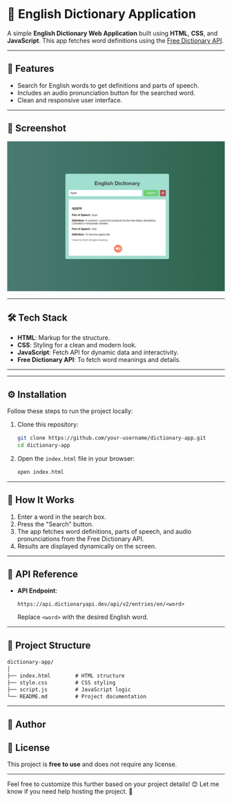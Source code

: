 # 📝 English Dictionary Application  

A simple **English Dictionary Web Application** built using **HTML**, **CSS**, and **JavaScript**. This app fetches word definitions using the [Free Dictionary API](https://api.dictionaryapi.dev/api/v2/entries/en/).

---

## 🚀 Features  

- Search for English words to get definitions and parts of speech.  
- Includes an audio pronunciation button for the searched word.  
- Clean and responsive user interface.  

---

## 📸 Screenshot  

![Dictionary App Screenshot](./Dictionary%20app.jpeg)

---

## 🛠️ Tech Stack  

- **HTML**: Markup for the structure.  
- **CSS**: Styling for a clean and modern look.  
- **JavaScript**: Fetch API for dynamic data and interactivity.  
- **Free Dictionary API**: To fetch word meanings and details.  

---

>  

---

## ⚙️ Installation  

Follow these steps to run the project locally:  

1. Clone this repository:  
   ```bash
   git clone https://github.com/your-username/dictionary-app.git
   cd dictionary-app
   ```

2. Open the `index.html` file in your browser:  
   ```bash
   open index.html
   ```  

---

## 🔌 How It Works  

1. Enter a word in the search box.  
2. Press the "Search" button.  
3. The app fetches word definitions, parts of speech, and audio pronunciations from the Free Dictionary API.  
4. Results are displayed dynamically on the screen.  

---

## 📡 API Reference  

- **API Endpoint**:  
   ```
   https://api.dictionaryapi.dev/api/v2/entries/en/<word>
   ```  
   Replace `<word>` with the desired English word.  

---

## 🧩 Project Structure  

```plaintext
dictionary-app/
│
├── index.html        # HTML structure  
├── style.css         # CSS styling  
├── script.js         # JavaScript logic  
└── README.md         # Project documentation  
```

---

## 👤 Author  



## 📝 License  

This project is **free to use** and does not require any license.  

---

Feel free to customize this further based on your project details! 😊 Let me know if you need help hosting the project. 🚀